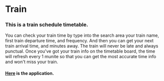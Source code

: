 # Train

### This is a train schedule timetable.
 You can check your train time by type into the search area your train name, first train departure time, and frequency. And then you can get your next train arrival time, and minutes away.
 The train will never be late and always punctual.
 Once you've got your train info on the timetable board, the time will refresh every 1 munite so that you can get the most accurate time info and won't miss your train.


#### [Here](https://vivianuol.github.io/Train/) is the application.
